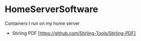# HomeServerSoftware
Containers I run on my home server

* Stirling PDF [https://github.com/Stirling-Tools/Stirling-PDF]
